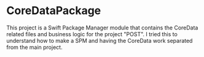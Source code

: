 # CoreDataPackage

This project is a Swift Package Manager module that contains the CoreData related files and business logic for the project "POST". I tried this to understand how to make a SPM and having the CoreData work separated from the main project.
